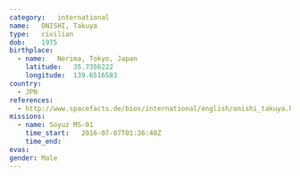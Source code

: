 ```yaml
---
category:	international
name:	ONISHI, Takuya
type:	civilian
dob:	1975
birthplace:
  - name:	Nerima, Tokyo, Japan
    latitude:	35.7356222
    longitude:	139.6516583
country:
  - JPN
references:
  - http://www.spacefacts.de/bios/international/english/onishi_takuya.htm
missions:
  - name: Soyuz MS-01
    time_start:   2016-07-07T01:36:40Z
    time_end:     
evas:
gender:	Male
---
```

